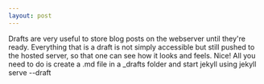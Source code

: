 ```yaml
---
layout: post
---
```


Drafts are very useful to store blog posts on the webserver until they're ready. Everything that is a draft is not simply accessible but still pushed to the hosted server, so that one can see how it looks and feels.
Nice!
All you need to do is create a .md file in a _drafts folder and start jekyll using jekyll serve --draft